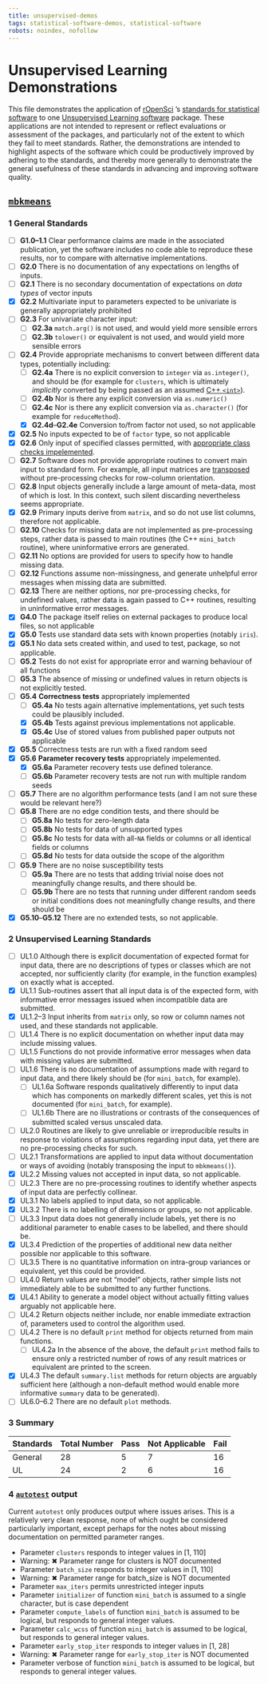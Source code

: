 ```yaml
---
title: unsupervised-demos
tags: statistical-software-demos, statistical-software
robots: noindex, nofollow
---
```



Unsupervised Learning Demonstrations
====================================

This file demonstrates the application of
[rOpenSci](https://ropensci.org) ’s [standards for statistical
software](https://ropenscilabs.github.io/statistical-software-review-book/standards.html)
to one [Unsupervised Learning
software](https://ropenscilabs.github.io/statistical-software-review-book/standards.html#dimensionality-reduction-clustering-and-unsupervised-learning)
package. These applications are not intended to represent or reflect
evaluations or assessment of the packages, and particularly not of the
extent to which they fail to meet standards. Rather, the demonstrations
are intended to highlight aspects of the software which could be
productively improved by adhering to the standards, and thereby more
generally to demonstrate the general usefulness of these standards in
advancing and improving software quality.

[`mbkmeans`](https://github.com/drisso/mbkmeans)
------------------------------------------------

### 1 General Standards

-   [ ] **G1.0–1.1** Clear performance claims are made in the associated
    publication, yet the software includes no code able to reproduce
    these results, nor to compare with alternative implementations.
-   [ ] **G2.0** There is no documentation of any expectations on
    lengths of inputs.
-   [ ] **G2.1** There is no secondary documentation of expectations on
    *data types* of vector inputs
-   [x] **G2.2** Multivariate input to parameters expected to be
    univariate is generally appropriately prohibited
-   [ ] **G2.3** For univariate character input:
    -   [ ] **G2.3a** `match.arg()` is not used, and would yield more
        sensible errors
    -   [ ] **G2.3b** `tolower()` or equivalent is not used, and would
        yield more sensible errors
-   [ ] **G2.4** Provide appropriate mechanisms to convert between
    different data types, potentially including:
    -   [ ] **G2.4a** There is no explicit conversion to `integer` via
        `as.integer()`, and should be (for example for `clusters`, which
        is ultimately *implicitly* converted by being passed as an
        assumed [C++
        `<int>`](https://github.com/drisso/mbkmeans/blob/master/src/mini_batch.cpp#L394)).
    -   [ ] **G2.4b** Nor is there any explicit conversion via
        `as.numeric()`
    -   [ ] **G2.4c** Nor is there any explicit conversion via
        `as.character()` (for example for `reduceMethod`).
    -   [x] **G2.4d**–**G2.4e** Conversion to/from factor not used, so
        not applicable
-   [x] **G2.5** No inputs expected to be of `factor` type, so not
    applicable
-   [x] **G2.6** Only input of specified classes permitted, with
    [appropriate class checks
    impelemented](https://github.com/drisso/mbkmeans/blob/master/R/kmeans.R#L169-L170).
-   [ ] **G2.7** Software does not provide appropriate routines to
    convert main input to standard form. For example, all input matrices
    are
    [transposed](https://github.com/drisso/mbkmeans/blob/master/R/kmeans.R#L174)
    without pre-processing checks for row-column orientation.
-   [ ] **G2.8** Input objects generally include a large amount of
    meta-data, most of which is lost. In this context, such silent
    discarding nevertheless seems appropriate.
-   [x] **G2.9** Primary inputs derive from `matrix`, and so do not use
    list columns, therefore not applicable.
-   [ ] **G2.10** Checks for missing data are not implemented as
    pre-processing steps, rather data is passed to main routines (the
    C++ `mini_batch` routine), where uninformative errors are generated.
-   [ ] **G2.11** No options are provided for users to specify how to
    handle missing data.
-   [ ] **G2.12** Functions assume non-missingness, and generate
    unhelpful error messages when missing data are submitted.
-   [ ] **G2.13** There are neither options, nor pre-processing checks,
    for undefined values, rather data is again passed to C++ routines,
    resulting in uninformative error messages.
-   [x] **G4.0** The package itself relies on external packages to
    produce local files, so not applicable
-   [x] **G5.0** Tests use standard data sets with known properties
    (notably `iris`).
-   [x] **G5.1** No data sets created within, and used to test, package,
    so not applicable.
-   [ ] **G5.2** Tests do not exist for appropriate error and warning
    behaviour of all functions
-   [ ] **G5.3** The absence of missing or undefined values in return
    objects is not explicitly tested.
-   [ ] **G5.4** **Correctness tests** appropriately implemented
    -   [ ] **G5.4a** No tests again alternative implementations, yet
        such tests could be plausibly included.
    -   [x] **G5.4b** Tests against previous implementations not
        applicable.
    -   [x] **G5.4c** Use of stored values from published paper outputs
        not applicable
-   [x] **G5.5** Correctness tests are run with a fixed random seed
-   [x] **G5.6** **Parameter recovery tests** appropriately
    impelemented.
    -   [x] **G5.6a** Parameter recovery tests use defined tolerance.
    -   [ ] **G5.6b** Parameter recovery tests are not run with multiple
        random seeds
-   [ ] **G5.7** There are no algorithm performance tests (and I am not
    sure these would be relevant here?)
-   [ ] **G5.8** There are no edge condition tests, and there should be
    -   [ ] **G5.8a** No tests for zero-length data
    -   [ ] **G5.8b** No tests for data of unsupported types
    -   [ ] **G5.8c** No tests for data with all-`NA` fields or columns
        or all identical fields or columns
    -   [ ] **G5.8d** No tests for data outside the scope of the
        algorithm
-   [ ] **G5.9** There are no noise susceptibility tests
    -   [ ] **G5.9a** There are no tests that adding trivial noise does
        not meaningfully change results, and there should be.
    -   [ ] **G5.9b** There are no tests that running under different
        random seeds or initial conditions does not meaningfully change
        results, and there should be
-   [x] **G5.10**–**G5.12** There are no extended tests, so not
    applicable.

### 2 Unsupervised Learning Standards

-   [ ] UL1.0 Although there is explicit documentation of expected
    format for input data, there are no descriptions of types or classes
    which are not accepted, nor sufficiently clarity (for example, in
    the function examples) on exactly what is accepted.
-   [x] UL1.1 Sub-routines assert that all input data is of the expected
    form, with informative error messages issued when incompatible data
    are submitted.
-   [x] UL1.2–3 Input inherits from `matrix` only, so row or column
    names not used, and these standards not applicable.
-   [ ] UL1.4 There is no explicit documentation on whether input data
    may include missing values.
-   [ ] UL1.5 Functions do not provide informative error messages when
    data with missing values are submitted.
-   [ ] UL1.6 There is no documentation of assumptions made with regard
    to input data, and there likely should be (for `mini_batch`, for
    example).
    -   [ ] UL1.6a Software responds qualitatively differently to input
        data which has components on markedly different scales, yet this
        is not documented (for `mini_batch`, for example).
    -   [ ] UL1.6b There are no illustrations or contrasts of the
        consequences of submitted scaled versus unscaled data.
-   [ ] UL2.0 Routines are likely to give unreliable or irreproducible
    results in response to violations of assumptions regarding input
    data, yet there are no pre-processing checks for such.
-   [ ] UL2.1 Transformations are applied to input data without
    documentation or ways of avoiding (notably transposing the input to
    `mbkmeans()`).
-   [x] UL2.2 Missing values not accepted in input data, so not
    applicable.
-   [ ] UL2.3 There are no pre-processing routines to identify whether
    aspects of input data are perfectly collinear.
-   [x] UL3.1 No labels applied to input data, so not applicable.
-   [x] UL3.2 There is no labelling of dimensions or groups, so not
    applicable.
-   [ ] UL3.3 Input data does not generally include labels, yet there is
    no additional parameter to enable cases to be labelled, and there
    should be.
-   [x] UL3.4 Prediction of the properties of additional new data
    neither possible nor applicable to this software.
-   [ ] UL3.5 There is no quantitative information on intra-group
    variances or equivalent, yet this could be provided.
-   [ ] UL4.0 Return values are not “model” objects, rather simple lists
    not immediately able to be submitted to any further functions.
-   [x] UL4.1 Ability to generate a model object without actually
    fitting values arguably not applicable here.
-   [ ] UL4.2 Return objects neither include, nor enable immediate
    extraction of, parameters used to control the algorithm used.
-   [ ] UL4.2 There is no default `print` method for objects returned
    from main functions.
    -   [ ] UL4.2a In the absence of the above, the default `print`
        method fails to ensure only a restricted number of rows of any
        result matrices or equivalent are printed to the screen.
-   [x] UL4.3 The default `summary.list` methods for return objects are
    arguably sufficient here (although a non-default method would enable
    more informative `summary` data to be generated).
-   [ ] UL6.0–6.2 There are no default `plot` methods.

### 3 Summary

| Standards | Total Number | Pass | Not Applicable | Fail |
|-----------|--------------|------|----------------|------|
| General   | 28           | 5    | 7              | 16   |
| UL        | 24           | 2    | 6              | 16   |

### 4 [`autotest`](https://github.com/mpadge/autotest) output

Current `autotest` only produces output where issues arises. This is a
relatively very clean response, none of which ought be considered
particularly important, except perhaps for the notes about missing
documentation on permitted parameter ranges.

-   Parameter `clusters` responds to integer values in \[1, 110\]
-   Warning: ✖ Parameter range for clusters is NOT documented
-   Parameter `batch_size` responds to integer values in \[1, 110\]
-   Warning: ✖ Parameter range for batch\_size is NOT documented
-   Parameter `max_iters` permits unrestricted integer inputs
-   Parameter `initializer` of function `mini_batch` is assumed to a
    single character, but is case dependent
-   Parameter `compute_labels` of function `mini_batch` is assumed to be
    logical, but responds to general integer values.
-   Parameter `calc_wcss` of function `mini_batch` is assumed to be
    logical, but responds to general integer values.
-   Parameter `early_stop_iter` responds to integer values in \[1, 28\]
-   Warning: ✖ Parameter range for `early_stop_iter` is NOT documented
-   Parameter verbose of function `mini_batch` is assumed to be logical,
    but responds to general integer values.
